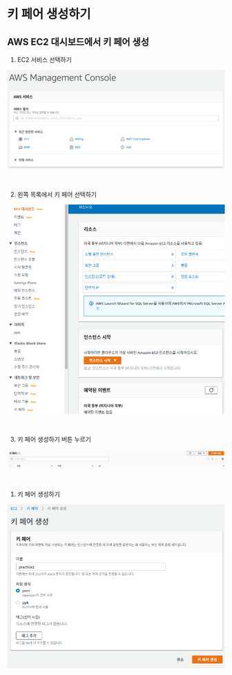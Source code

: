 # 키 페어 생성하기




## AWS EC2 대시보드에서 키 페어 생성

1. EC2 서비스 선택하기

![keypair](https://github.com/daldalhada/bigdata/blob/main/images/keypair(1).png)

<br>

2. 왼쪽 목록에서 키 페어 선택하기

![keypair](https://github.com/daldalhada/bigdata/blob/main/images/keypair(2).png)

<br>

3. 키 페어 생성하기 버튼 누르기

![keypair](https://github.com/daldalhada/bigdata/blob/main/images/keypair(3).png)

<br>

1. 키 페어 생성하기

![keypair](https://github.com/daldalhada/bigdata/blob/main/images/keypair(4).png)